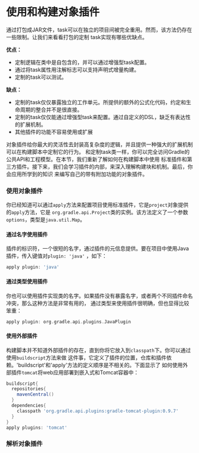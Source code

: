 使用和构建对象插件
=========================
通过打包成JAR文件，task可以在独立的项目间被完全重用。然而，该方法仍存在一些限制。让我们来看看打包的定制
task实现有哪些优缺点。

**优点：**
+ 定制逻辑在类中是自包含的，并可以通过增强型task配置。
+ 通过将task属性用注解标志可以支持声明式增量构建。
+ 定制的task可以测试。

**缺点：**
+ 定制的task仅仅暴露独立的工作单元。所提供的额外的公式化代码，约定和生命周期的整合并不是很直接。
+ 定制的task仅仅能通过增强型task来配置。通过自定义的DSL，缺乏有表达性的扩展机制。
+ 其他插件的功能不容易使用或扩展

对象插件给你最大的灵活性去封装高复杂度的逻辑，并且提供一种强大的扩展机制可以在构建脚本中定制它的行为。
和定制task类一样，你可以完全访问Gradle的公共API和工程模型。在本节，我们重新了解如何在构建脚本中使用
标准插件和第三方插件。接下来，我们会学习插件的内部，来深入理解构建块和机制。最后，你会应用所学到的知识
来编写自己的带有附加功能的对象插件。

### 使用对象插件
你已经知道可以通过`apply`方法来配置项目使用标准插件，它是`project`对象提供的`apply`方法，它是
`org.gradle.api.Project`类的实例。该方法定义了一个参数`options`，类型是`java.util.Map`。
#### 通过名字使用插件
插件的标识符，一个很短的名字，通过插件的元信息提供。要在项目中使用Java插件，传入键值对`plugin: 'java'`
，如下：
```gradle
apply plugin: 'java'
```
#### 通过类型使用插件
你也可以使用插件实现类的名字。如果插件没有暴露名字，或者两个不同插件命名冲突，那么这种方法是非常有用的，
通过类型来使用插件很明确，但也显得比较笨重：
```gradle
apply plugin: org.gradle.api.plugins.JavaPlugin
```
#### 使用外部插件
构建脚本并不知道外部插件的存在，直到你将它放入到`classpath`下。你可以通过使用`buildscript`方法来做
这件事，它定义了插件的位置，仓库和插件依赖。'buildscript'和'apply'方法的定义顺序是不相关的。下面显示了
如何使用外部插件`tomcat`将web应用部署到嵌入式和Tomcat容器中：
```gradle
buildscript{
  repositories{
    mavenCentral()
  }
  dependencies{
    classpath 'org.gradle.api.plugins:gradle-tomcat-plugin:0.9.7'
  }
}
apply plugins: 'tomcat'
```

### 解析对象插件
